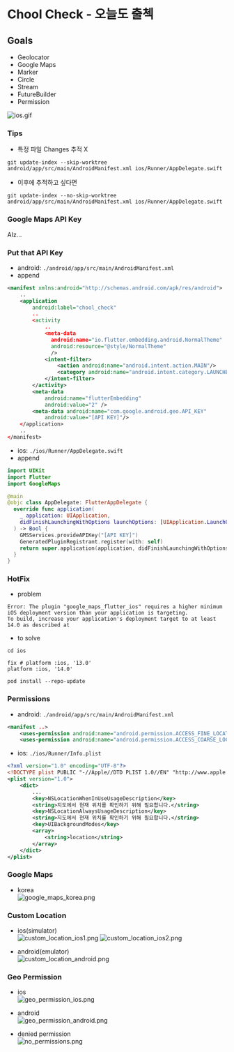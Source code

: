 # Chool Check - 오늘도 출첵

## Goals
- Geolocator
- Google Maps
- Marker
- Circle
- Stream
- FutureBuilder
- Permission

![ios.gif](chool_check/img/ios.gif)

### Tips
- 특정 파일 Changes 추적 X
```shell
git update-index --skip-worktree android/app/src/main/AndroidManifest.xml ios/Runner/AppDelegate.swift
```
- 이후에 추적하고 싶다면
```shell
git update-index --no-skip-worktree android/app/src/main/AndroidManifest.xml ios/Runner/AppDelegate.swift
```

### Google Maps API Key
AIz...

### Put that API Key
- android: `./android/app/src/main/AndroidManifest.xml`
- append
```xml
<manifest xmlns:android="http://schemas.android.com/apk/res/android">
    ..
    <application
        android:label="chool_check"
        ..
        <activity
            ..
            <meta-data
              android:name="io.flutter.embedding.android.NormalTheme"
              android:resource="@style/NormalTheme"
              />
            <intent-filter>
                <action android:name="android.intent.action.MAIN"/>
                <category android:name="android.intent.category.LAUNCHER"/>
            </intent-filter>
        </activity>
        <meta-data
            android:name="flutterEmbedding"
            android:value="2" />
        <meta-data android:name="com.google.android.geo.API_KEY"
            android:value="[API KEY]"/>
    </application>
    ..
</manifest>
```

- ios: `./ios/Runner/AppDelegate.swift`
- append
```swift
import UIKit
import Flutter
import GoogleMaps

@main
@objc class AppDelegate: FlutterAppDelegate {
  override func application(
    _ application: UIApplication,
    didFinishLaunchingWithOptions launchOptions: [UIApplication.LaunchOptionsKey: Any]?
  ) -> Bool {
    GMSServices.provideAPIKey("[API KEY]")
    GeneratedPluginRegistrant.register(with: self)
    return super.application(application, didFinishLaunchingWithOptions: launchOptions)
  }
}
```

### HotFix
- problem
```text
Error: The plugin "google_maps_flutter_ios" requires a higher minimum iOS deployment version than your application is targeting. 
To build, increase your application's deployment target to at least 14.0 as described at
```
- to solve
```shell
cd ios
```
```text
fix # platform :ios, '13.0' 
platform :ios, '14.0'
```
```shell
pod install --repo-update
```

### Permissions
- android: `./android/app/src/main/AndroidManifest.xml`
```xml
<manifest ..>
    <uses-permission android:name="android.permission.ACCESS_FINE_LOCATION" />
    <uses-permission android:name="android.permission.ACCESS_COARSE_LOCATION" />
```

- ios: `./ios/Runner/Info.plist`
```xml
<?xml version="1.0" encoding="UTF-8"?>
<!DOCTYPE plist PUBLIC "-//Apple//DTD PLIST 1.0//EN" "http://www.apple.com/DTDs/PropertyList-1.0.dtd">
<plist version="1.0">
    <dict>
        ...
        <key>NSLocationWhenInUseUsageDescription</key>
        <string>지도에서 현재 위치를 확인하기 위해 필요합니다.</string>
        <key>NSLocationAlwaysUsageDescription</key>
        <string>지도에서 현재 위치를 확인하기 위해 필요합니다.</string>
        <key>UIBackgroundModes</key>
        <array>
            <string>location</string>
        </array>
    </dict>
</plist>
```

### Google Maps
- korea  
![google_maps_korea.png](chool_check/img/google_maps_korea.png)

### Custom Location
- ios(simulator)  
  ![custom_location_ios1.png](chool_check/img/custom_location_ios1.png)
  ![custom_location_ios2.png](chool_check/img/custom_location_ios2.png)

- android(emulator)  
  ![custom_location_android.png](chool_check/img/custom_location_android.png)

### Geo Permission
- ios  
![geo_permission_ios.png](chool_check/img/geo_permission_ios.png)

- android  
![geo_permission_android.png](chool_check/img/geo_permission_android.png)

- denied permission  
![no_permissions.png](chool_check/img/no_permissions.png)